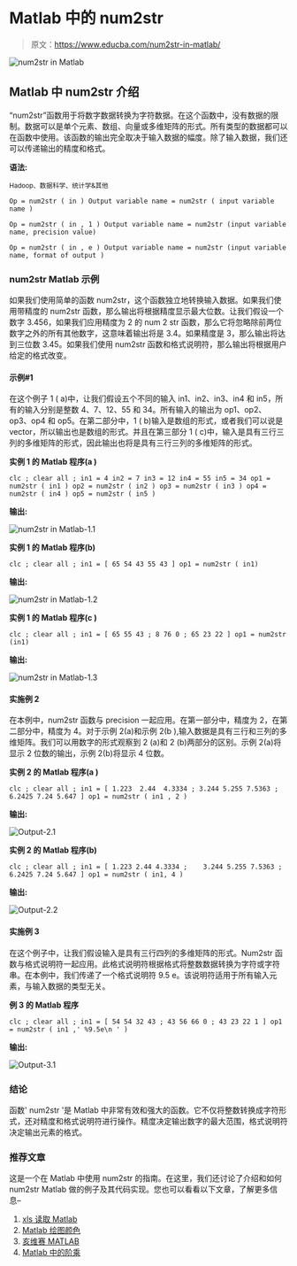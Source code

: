 # Matlab 中的 num2str

> 原文：<https://www.educba.com/num2str-in-matlab/>

![num2str in Matlab](img/82799a48038edc762eb9091aa944da03.png)



## Matlab 中 num2str 介绍

“num2str”函数用于将数字数据转换为字符数据。在这个函数中，没有数据的限制。数据可以是单个元素、数组、向量或多维矩阵的形式。所有类型的数据都可以在函数中使用。该函数的输出完全取决于输入数据的幅度。除了输入数据，我们还可以传递输出的精度和格式。

**语法:**

<small>Hadoop、数据科学、统计学&其他</small>

`Op = num2str ( in )
Output variable name = num2str ( input variable name )`

`Op = num2str ( in , 1 )
Output variable name = num2str (input variable name, precision value)`

`Op = num2str ( in , e )
Output variable name = num2str (input variable name, format of output )`

### num2str Matlab 示例

如果我们使用简单的函数 num2str，这个函数独立地转换输入数据。如果我们使用带精度的 num2str 函数，那么输出将根据精度显示最大位数。让我们假设一个数字 3.456，如果我们应用精度为 2 的 num 2 str 函数，那么它将忽略除前两位数字之外的所有其他数字，这意味着输出将是 3.4。如果精度是 3，那么输出将达到三位数 3.45。如果我们使用 num2str 函数和格式说明符，那么输出将根据用户给定的格式改变。

#### 示例#1

在这个例子 1 ( a)中，让我们假设五个不同的输入 in1、in2、in3、in4 和 in5，所有的输入分别是整数 4、7、12、55 和 34。所有输入的输出为 op1、op2、op3、op4 和 op5。在第二部分中，1 ( b)输入是数组的形式，或者我们可以说是 vector，所以输出也是数组的形式。并且在第三部分 1 ( c)中，输入是具有三行三列的多维矩阵的形式，因此输出也将是具有三行三列的多维矩阵的形式。

**实例 1 的 Matlab 程序(a )**

`clc ;
clear all ;
in1 = 4
in2 = 7
in3 = 12
in4 = 55
in5 = 34
op1 = num2str ( in1 )
op2 = num2str ( in2 )
op3 = num2str ( in3 )
op4 = num2str ( in4 )
op5 = num2str ( in5 )`

**输出:**

![num2str in Matlab-1.1](img/dc9e8956e20eb95240c9d4aafecfed4f.png)



**实例 1 的 Matlab 程序(b)**

`clc ;
clear all ;
in1 = [ 65 54 43 55 43 ] op1 = num2str ( in1)`

**输出:**

![num2str in Matlab-1.2](img/31fa0b5d62ac2b93ced6bd9ca9b9e154.png)



**实例 1 的 Matlab 程序(c )**

`clc ;
clear all ;
in1 = [ 65 55 43 ; 8 76 0 ; 65 23 22 ] op1 = num2str (in1)`

**输出:**

![num2str in Matlab-1.3](img/18e336014f823ba7519393955bf48e40.png)



#### 实施例 2

在本例中，num2str 函数与 precision 一起应用。在第一部分中，精度为 2，在第二部分中，精度为 4。对于示例 2(a)和示例 2(b ),输入数据是具有三行和三列的多维矩阵。我们可以用数字的形式观察到 2 (a)和 2 (b)两部分的区别。示例 2(a)将显示 2 位数的输出，示例 2(b)将显示 4 位数。

**实例 2 的 Matlab 程序(a )**

`clc ;
clear all ;
in1 = [ 1.223  2.44  4.3334 ; 3.244 5.255 7.5363 ; 6.2425 7.24 5.647 ] op1 = num2str ( in1 , 2 )`

**输出:**

![Output-2.1](img/1cd8e439d32979492ba2f6366cea8be1.png)



**实例 2 的 Matlab 程序(b)**

`clc ;
clear all ;
in1 = [ 1.223 2.44 4.3334 ;    3.244 5.255 7.5363 ; 6.2425 7.24 5.647 ] op1 = num2str ( in1, 4 )`

**输出:**

![Output-2.2](img/c1356c1d7ed1ccd6c3c13628b70d912b.png)



#### 实施例 3

在这个例子中，让我们假设输入是具有三行四列的多维矩阵的形式。Num2str 函数与格式说明符一起应用。此格式说明符根据格式将整数数据转换为字符或字符串。在本例中，我们传递了一个格式说明符 9.5 e。该说明符适用于所有输入元素，与输入数据的类型无关。

**例 3 的 Matlab 程序**

`clc ;
clear all ;
in1 = [ 54 54 32 43 ; 43 56 66 0 ; 43 23 22 1 ] op1 = num2str ( in1 ,' %9.5e\n ' )`

**输出:**

![Output-3.1](img/ae4ca8308a2ac3c12800d2046fdb5f70.png)



### 结论

函数' num2str '是 Matlab 中非常有效和强大的函数。它不仅将整数转换成字符形式，还对精度和格式说明符进行操作。精度决定输出数字的最大范围，格式说明符决定输出元素的格式。

### 推荐文章

这是一个在 Matlab 中使用 num2str 的指南。在这里，我们还讨论了介绍和如何 num2str Matlab 做的例子及其代码实现。您也可以看看以下文章，了解更多信息–

1.  [xls 读取 Matlab](https://www.educba.com/xlsread-matlab/)
2.  [Matlab 绘图颜色](https://www.educba.com/matlab-plot-colors/)
3.  [亥维赛 MATLAB](https://www.educba.com/heaviside-matlab/)
4.  [Matlab 中的阶乘](https://www.educba.com/factorial-in-matlab/)





